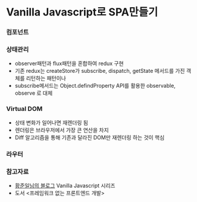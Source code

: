 # Vanilla Javascript로 SPA만들기

### 컴포넌트

### 상태관리

- observer패턴과 flux패턴을 혼합하여 redux 구현
- 기존 redux는 createStore가 subscribe, dispatch, getState 메서드를 가진 객체를 리턴하는 패턴이나
- subscribe메서드는 Object.defindProperty API를 활용한 observable, observe 로 대체

### Virtual DOM

- 상태 변화가 일어나면 재렌더링 됨
- 렌더링은 브라우저에서 가장 큰 연산을 차지
- Diff 알고리즘을 통해 기존과 달라진 DOM만 재렌더링 하는 것이 핵심

### 라우터

### 참고자료

- [황준일님의 블로그](https://junilhwang.github.io/TIL/) Vanilla Javascript 시리즈
- 도서 <프레임워크 없는 프론트엔드 개발>

